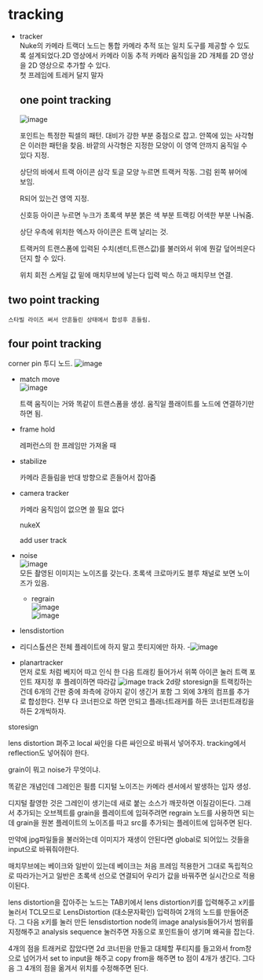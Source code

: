
# tracking

- tracker    
    Nuke의 카메라 트랙더 노드는 통합 카메라 추적 또는 일치 도구를 제공할 수 있도록 설계되었다.2D 영상에서 카메라 이동 추적 카메라 움직임을 2D 개체를 2D 영상을 2D 영상으로 추가할 수 있다.   
    첫 프레임에 트레커 달지 말자
  ##  one point tracking   
  ![image](https://user-images.githubusercontent.com/113075273/232699199-80f3a5fb-239e-4e05-99e7-db8d4757d121.png)

    
    포인트는 특정한 픽셀의 패턴. 대비가 강한 부분 중점으로 잡고. 안쪽에 있는 사각형은 이러한 패턴을 찾음. 바깥의 사각형은 지정한 모양이 이 영역 안까지 움직일 수 있다 지정.
    
    상단의 바에서 트랙 아이콘 삼각 토글 모양 누르면 트랙커 작동. 그럼 왼쪽 뷰어에 보임.
    
    R되어 있는건 영역 지정.
    
    신호등 아이콘 누르면 누크가 초록색 부분 붉은 색 부분 트랙킹 어색한 부분 나눠줌.
    
    상단 우측에 위치한 엑스자 아이콘은 트랙 날리는 것.
    
    트랙커의 트랜스폼에 입력된 수치(센터,트랜스값)를 불러와서 위에 뭔갈 덮어씌운다던지 할 수 있다.
    
    위치 회전 스케일 값 밑에 매치무브에 넣는다 입력 박스 하고 매치무브 연결.
    
 ##   two point tracking
    
    스타빌 라이즈 써서 안흔들린 상태에서 합성후 흔들림.
    
 ##   four point tracking
    
 corner pin 투디 노드.
    ![image](https://user-images.githubusercontent.com/113075273/232715672-6e00b17b-1c8e-449f-a295-f4f1bb04413e.png)

    
- match move   
![image](https://user-images.githubusercontent.com/113075273/232716475-7823b05c-3f90-43bc-bf1d-5fa5ac4e91a0.png)

    
    트랙 움직이는 거와 똑같이 트랜스폼을 생성. 움직일 플래이트를 노드에 연결하기만 하면 됨.
    
- frame hold
    
    레퍼런스의 한 프레임만 가져올 때
    
- stabilize
    
    카메라 흔들림을 반대 방향으로 흔들어서 잡아줌 
    
- camera tracker
    
    카메라 움직임이 없으면 쓸 필요 없다
    
    nukeX
    
    add user track
- noise   
   ![image](https://user-images.githubusercontent.com/113075273/232689017-271f6939-52df-4fb8-958c-4990b2d22ca0.png)   
   모든 촬영된 이미지는 노이즈를 갖는다. 초록색 크로마키도 블루 채널로 보면 노이즈가 있음.   
   - regrain   
   ![image](https://user-images.githubusercontent.com/113075273/232690114-0ba89c5a-27da-4590-9ca8-0b082b39f8a7.png)   
   ![image](https://user-images.githubusercontent.com/113075273/232690334-8dba36f8-15e4-4851-847b-7b1b2db96b4d.png)

- lensdistortion   
- 리디스톨션은 전체 플레이트에 하지 말고 풋티지에만 하자.
-![image](https://user-images.githubusercontent.com/113075273/232708645-f783e281-7234-45b9-97d7-5daa29fc3aec.png)

- planartracker   
먼저 로토 처럼 베지어 따고 인식 한 다음 트래킹 들어가서 위쪽 아이콘 눌러 트랙 포인트 재지정 후 플레이하면 따라감
![image](https://user-images.githubusercontent.com/113075273/232725515-81f2d95a-9b6a-434f-b0dd-01b083eb158e.png)
track 2d랑 storesign을 트랙킹하는건데
6개의 간판 중에 좌측에 강아지 같이 생긴거 포함 그 외에 3개의 컴프를 추가로 합성한다.
전부 다 코너핀으로 하면 안되고 플래너트래커를 하든 코너핀트래킹을 하든 2개씩하자.

storesign

lens distortion 펴주고 local 싸인을 다른 싸인으로 바꿔서 넣어주자.
tracking에서 reflection도 넣어줘야 한다.

grain이 뭐고 noise가 무엇이냐.

똑같은 개념인데 그레인은 필름 디지털
노이즈는 카메라 센서에서 발생하는 입자 생성.

디지털 촬영한 것은 그레인이 생기는데 새로 붙는 소스가 깨끗하면 이질감이든다.
그래서 추가되는 오브젝트를 grain을 플레이트에 입혀주려면 regrain 노드를 사용하면 되는데
grain을 원본 플레이트의 노이즈를 따고 src를 추가되는 플레이트에 입혀주면 된다.

만약에 jpg파일들을 불러와는데 이미지가 재생이 안된다면 global로 되어있느 것들을 input으로 바꿔줘야한다.

매치무브에는 베이크와 일반이 있는데 베이크는 처음 프레임 적용한거 그대로 독립적으로 따라가는거고
일반은 초록색 선으로 연결되어 우리가 값을 바꿔주면 실시간으로 적용이된다.

lens distortion을 잡아주는 노드는 TAB키에서 lens distortion키를 입력해주고
x키를 눌러서 TCL모드로 LensDistortion (대소문자확인) 입력하여 2개의 노드를 만들어준다.
그 다음 x키를 눌러 만든 lensdistortion node의 image analysis들어가서 범위를 지정해주고
 analysis sequence 눌러주면 자동으로 포인트들이 생기며 왜곡을 잡는다.

4개의 점을 트래커로 잡았다면 2d 코너핀을 만들고 대체할 푸티지를 들고와서 from창으로 넘어가서 set to input을 해주고
copy from을 해주면 to 점이 4개가 생긴다. 그다음 그 4개의 점을 옮겨서 위치를 수정해주면 된다.





